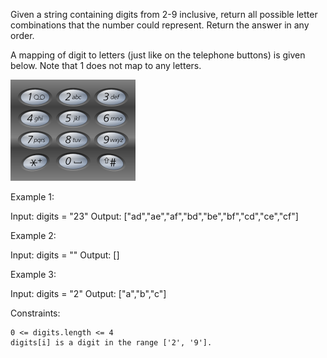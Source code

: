 Given a string containing digits from 2-9 inclusive, return all possible letter combinations that the number could represent. Return the answer in any order.

A mapping of digit to letters (just like on the telephone buttons) is given below. Note that 1 does not map to any letters.

![img](https://github.com/ChihSeanHsu/ALeetCodeADayWorkInGoogleSomeday/blob/master/2021/05/17.%20Letter%20Combinations%20of%20a%20Phone%20Number/200px-Telephone-keypad2.svg.png)
 
Example 1:

Input: digits = "23"
Output: ["ad","ae","af","bd","be","bf","cd","ce","cf"]

Example 2:

Input: digits = ""
Output: []

Example 3:

Input: digits = "2"
Output: ["a","b","c"]

 

Constraints:

    0 <= digits.length <= 4
    digits[i] is a digit in the range ['2', '9'].

